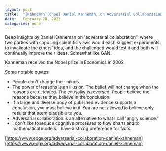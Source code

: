 ```yaml
---
layout: post
title:  "[Kahneman][Choe] Daniel Kahneman, on Adversarial Collaboration"
date:   February 28, 2022
categories: none
---
```






Deep insights by Daniel Kahneman on "adversarial collaboration", where two parties with opposing scientific views would each suggest experiments to invalidate the others' idea, and the challenged would test it and both will continually improve their ideas. Somewhat like GAN. 




Kahneman received the Nobel prize in Economics in 2002.

Some notable quotes:

* People don't change their minds.
* The power of reasons is an illusion. The belief will not change when the reasons are defeated. The causality is reversed. People believe the reasons because they believe in the conclusion.
* If a large and diverse body of published evidence supports a conclusion, you must believe in it. You are not allowed to believe only results that seem plausible to you.
* Adversarial collaboration is an alternative to what I call "angry science­."
* I don't like to reduce cognitive processes to flow charts and to mathematical models. I have a strong preference for facts.

[https://www.edge.org/adversarial-collaboration-daniel-kahneman](https://www.edge.org/adversarial-collaboration-daniel-kahneman)

 

